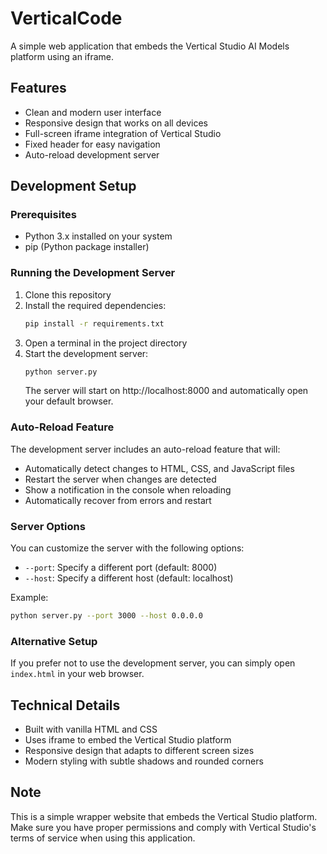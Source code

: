 # VerticalCode

A simple web application that embeds the Vertical Studio AI Models platform using an iframe.

## Features

- Clean and modern user interface
- Responsive design that works on all devices
- Full-screen iframe integration of Vertical Studio
- Fixed header for easy navigation
- Auto-reload development server

## Development Setup

### Prerequisites
- Python 3.x installed on your system
- pip (Python package installer)

### Running the Development Server

1. Clone this repository
2. Install the required dependencies:
   ```bash
   pip install -r requirements.txt
   ```
3. Open a terminal in the project directory
4. Start the development server:
   ```bash
   python server.py
   ```
   The server will start on http://localhost:8000 and automatically open your default browser.

### Auto-Reload Feature

The development server includes an auto-reload feature that will:
- Automatically detect changes to HTML, CSS, and JavaScript files
- Restart the server when changes are detected
- Show a notification in the console when reloading
- Automatically recover from errors and restart

### Server Options

You can customize the server with the following options:
- `--port`: Specify a different port (default: 8000)
- `--host`: Specify a different host (default: localhost)

Example:
```bash
python server.py --port 3000 --host 0.0.0.0
```

### Alternative Setup

If you prefer not to use the development server, you can simply open `index.html` in your web browser.

## Technical Details

- Built with vanilla HTML and CSS
- Uses iframe to embed the Vertical Studio platform
- Responsive design that adapts to different screen sizes
- Modern styling with subtle shadows and rounded corners

## Note

This is a simple wrapper website that embeds the Vertical Studio platform. Make sure you have proper permissions and comply with Vertical Studio's terms of service when using this application. 